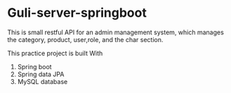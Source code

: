 # Guli-server-springboot
This is small restful API for an admin management system, which manages the category, product, user,role, and the char section.

This practice project is built With
1. Spring boot
2. Spring data JPA
3. MySQL database
